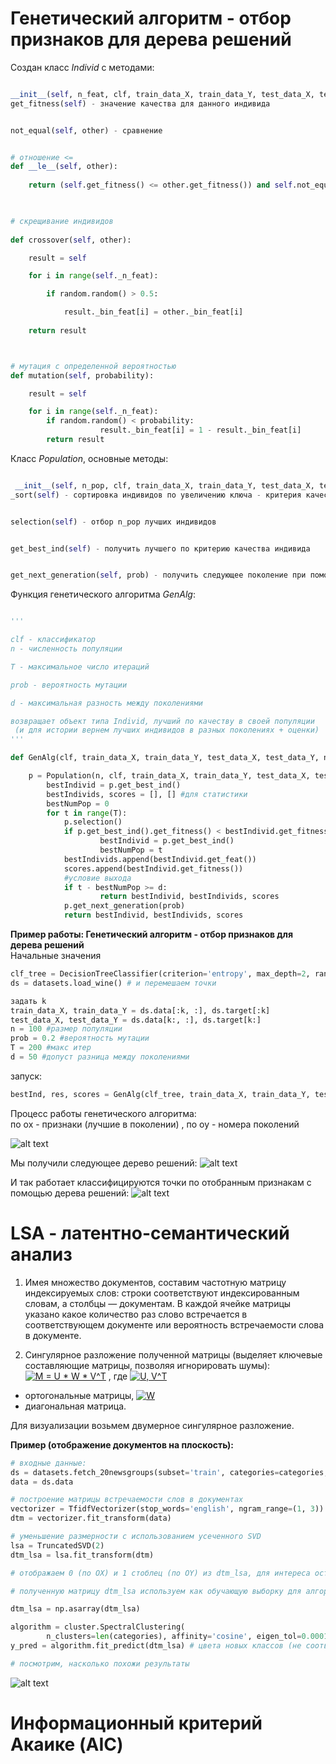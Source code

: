 ﻿# Генетический алгоритм - отбор признаков для дерева решений  

Создан класс *Individ* с методами:  

```python

__init__(self, n_feat, clf, train_data_X, train_data_Y, test_data_X, test_data_Y) - зависит от количества признаков, классификатора, данных для обучения и тестирования
get_fitness(self) - значение качества для данного индивида


not_equal(self, other) - сравнение


# отношение <=
def __le__(self, other):
 
	return (self.get_fitness() <= other.get_fitness()) and self.not_equal(other)

  

# скрещивание индивидов
  
def crossover(self, other):

	result = self

	for i in range(self._n_feat):

		if random.random() > 0.5:

			result._bin_feat[i] = other._bin_feat[i]
    
	return result  



# мутация с определенной вероятностью    
def mutation(self, probability):

	result = self

	for i in range(self._n_feat):
		if random.random() < probability:
                	result._bin_feat[i] = 1 - result._bin_feat[i]
        return result

```




Класс *Population*, основные методы:

```python

 __init__(self, n_pop, clf, train_data_X, train_data_Y, test_data_X, test_data_Y)
_sort(self) - сортировка индивидов по увеличению ключа - критерия качества (fitness)


selection(self) - отбор n_pop лучших индивидов


get_best_ind(self) - получить лучшего по критерию качества индивида


get_next_generation(self, prob) - получить следующее поколение при помощи операций скрещивания и мутации (с вероятностью prob), убрать повторы

```




Функция генетического алгоритма *GenAlg*:

```python

'''

clf - классификатор
n - численность популяции

T - максимальное число итераций

prob - вероятность мутации

d - максимальная разность между поколениями 

возвращает объект типа Individ, лучший по качеству в своей популяции
 (и для истории вернем лучших индивидов в разных поколениях + оценки)
'''

def GenAlg(clf, train_data_X, train_data_Y, test_data_X, test_data_Y, n, T, prob, d):

	p = Population(n, clf, train_data_X, train_data_Y, test_data_X, test_data_Y)
    	bestIndivid = p.get_best_ind()
    	bestIndivids, scores = [], [] #для статистики
    	bestNumPop = 0
    	for t in range(T):
        	p.selection()
        	if p.get_best_ind().get_fitness() < bestIndivid.get_fitness():
            		bestIndivid = p.get_best_ind()
            		bestNumPop = t
        	bestIndivids.append(bestIndivid.get_feat())
        	scores.append(bestIndivid.get_fitness())
        	#условие выхода
        	if t - bestNumPop >= d:
            		return bestIndivid, bestIndivids, scores
        	p.get_next_generation(prob)
    		return bestIndivid, bestIndivids, scores
```



**Пример работы: Генетический алгоритм - отбор признаков для дерева решений**  
Начальные значения
```python 
clf_tree = DecisionTreeClassifier(criterion='entropy', max_depth=2, random_state=17, min_samples_leaf=6)
ds = datasets.load_wine() # и перемешаем точки

задать k
train_data_X, train_data_Y = ds.data[:k, :], ds.target[:k]
test_data_X, test_data_Y = ds.data[k:, :], ds.target[k:]
n = 100 #размер популяции
prob = 0.2 #вероятность мутации
T = 200 #макс итер
d = 50 #допуст разница между поколениями
```

запуск: 
```python
bestInd, res, scores = GenAlg(clf_tree, train_data_X, train_data_Y, test_data_X, test_data_Y, n, T, prob, d) 
```

Процесс работы генетического алгоритма:  
по ox - признаки (лучшие в поколении)
, по oy - номера поколений


![alt text](https://github.com/elena111111/ML/blob/master/GenAlg.png)

Мы получили следующее дерево решений: 
![alt text](https://github.com/elena111111/ML/blob/master/DecisionTree.png)

И так работает классифицируются точки по отобранным признакам с помощью дерева решений:
![alt text](https://github.com/elena111111/ML/blob/master/DecisionTreeClassifier.png)


# LSA - латентно-семантический анализ

1. Имея множество документов, составим частотную матрицу индексируемых слов: 
строки соответствуют индексированным словам, а столбцы — документам. 
В каждой ячейке матрицы указано какое количество раз слово встречается в соответствующем документе или
вероятность встречаемости слова в документе. 

2. Сингулярное разложение полученной матрицы (выделяет ключевые составляющие матрицы, позволяя игнорировать шумы):
<a href="https://www.codecogs.com/eqnedit.php?latex=M&space;=&space;U&space;*&space;W&space;*&space;V^T" target="_blank"><img src="https://latex.codecogs.com/gif.latex?M&space;=&space;U&space;*&space;W&space;*&space;V^T" title="M = U * W * V^T" /></a>
, где <a href="https://www.codecogs.com/eqnedit.php?latex=U,&space;V^T" target="_blank"><img src="https://latex.codecogs.com/gif.latex?U,&space;V^T" title="U, V^T" /></a>
 - ортогональные матрицы, 
<a href="https://www.codecogs.com/eqnedit.php?latex=W" target="_blank"><img src="https://latex.codecogs.com/gif.latex?W" title="W" /></a>
 - диагональная матрица.

Для визуализации возьмем двумерное сингулярное разложение.

**Пример (отображение документов на плоскость):**  

```python
# входные данные:  
ds = datasets.fetch_20newsgroups(subset='train', categories=categories, shuffle=False, random_state=42)
data = ds.data

# построение матрицы встречаемости слов в документах
vectorizer = TfidfVectorizer(stop_words='english', ngram_range=(1, 3))  #неинформативные слова не рассматриваем
dtm = vectorizer.fit_transform(data)

# уменьшение размерности с использованием усеченного SVD
lsa = TruncatedSVD(2)   
dtm_lsa = lsa.fit_transform(dtm)

# отображаем 0 (по OX) и 1 стоблец (по OY) из dtm_lsa, для интереса оставим метки классов

# полученную матрицу dtm_lsa используем как обучающую выборку для алгортима кластреризации

dtm_lsa = np.asarray(dtm_lsa)

algorithm = cluster.SpectralClustering(
        n_clusters=len(categories), affinity='cosine', eigen_tol=0.0001)
y_pred = algorithm.fit_predict(dtm_lsa) # цвета новых классов (не соответствуют цветам старых классов)

# посмотрим, насколько похожи результаты
```

![alt text](https://github.com/elena111111/ML/blob/master/SpectralClustering.png)


# Информационный критерий Акаике (AIC)
